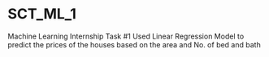 # SCT_ML_1
Machine Learning Internship Task #1
Used Linear Regression Model to predict the prices of the houses based on the area and No. of bed and bath
